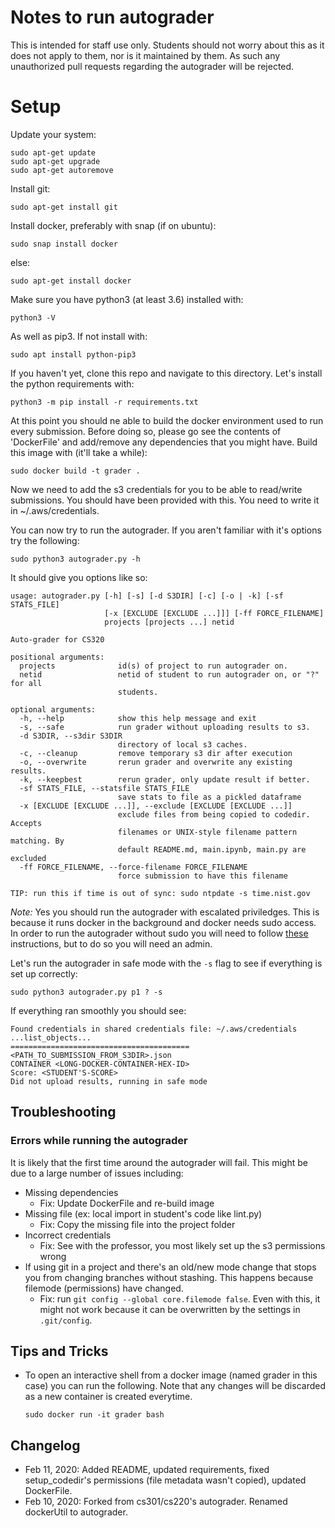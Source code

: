 # Notes to run autograder

This is intended for staff use only. Students should not worry about this as it 
does not apply to them, nor is it maintained by them. As such any unauthorized pull requests 
regarding the autograder will be rejected. 

# Setup

Update your system:

```
sudo apt-get update
sudo apt-get upgrade
sudo apt-get autoremove
```

Install git:

```
sudo apt-get install git
```

Install docker, preferably with snap (if on ubuntu):

```
sudo snap install docker
```

else: 

```
sudo apt-get install docker 
```

Make sure you have python3 (at least 3.6) installed with:

```
python3 -V
```

As well as pip3. If not install with:

```
sudo apt install python-pip3
```

If you haven't yet, clone this repo and navigate to this directory.
Let's install the python requirements with:

```
python3 -m pip install -r requirements.txt
```

At this point you should ne able to build the docker environment used to
run every submission. Before doing so, please go see the contents of 'DockerFile' 
and add/remove any dependencies that you might have. Build this image with (it'll take a while):

```
sudo docker build -t grader .
```

Now we need to add the s3 credentials for you to be able to read/write submissions.
You should have been provided with this. You need to write it in ~/.aws/credentials.


You can now try to run the autograder. If you aren't familiar with it's 
options try the following:

```
sudo python3 autograder.py -h
```

It should give you options like so:


```
usage: autograder.py [-h] [-s] [-d S3DIR] [-c] [-o | -k] [-sf STATS_FILE]
                     [-x [EXCLUDE [EXCLUDE ...]]] [-ff FORCE_FILENAME]
                     projects [projects ...] netid

Auto-grader for CS320

positional arguments:
  projects              id(s) of project to run autograder on.
  netid                 netid of student to run autograder on, or "?" for all
                        students.

optional arguments:
  -h, --help            show this help message and exit
  -s, --safe            run grader without uploading results to s3.
  -d S3DIR, --s3dir S3DIR
                        directory of local s3 caches.
  -c, --cleanup         remove temporary s3 dir after execution
  -o, --overwrite       rerun grader and overwrite any existing results.
  -k, --keepbest        rerun grader, only update result if better.
  -sf STATS_FILE, --statsfile STATS_FILE
                        save stats to file as a pickled dataframe
  -x [EXCLUDE [EXCLUDE ...]], --exclude [EXCLUDE [EXCLUDE ...]]
                        exclude files from being copied to codedir. Accepts
                        filenames or UNIX-style filename pattern matching. By
                        default README.md, main.ipynb, main.py are excluded
  -ff FORCE_FILENAME, --force-filename FORCE_FILENAME
                        force submission to have this filename

TIP: run this if time is out of sync: sudo ntpdate -s time.nist.gov
```

_*Note:*_ Yes you should run the autograder with escalated priviledges. 
This is because it runs docker in the background and docker needs sudo 
access. In order to run the autograder without sudo you will need to follow
[these](https://docs.docker.com/install/linux/linux-postinstall/) 
instructions, but to do so you will need an admin.

Let's run the autograder in safe mode with the `-s` flag to see if everything is 
set up correctly:

```
sudo python3 autograder.py p1 ? -s
```

If everything ran smoothly you should see:

```
Found credentials in shared credentials file: ~/.aws/credentials
...list_objects...
========================================
<PATH_TO_SUBMISSION_FROM_S3DIR>.json
CONTAINER <LONG-DOCKER-CONTAINER-HEX-ID>
Score: <STUDENT'S-SCORE>
Did not upload results, running in safe mode
```


## Troubleshooting

### Errors while running the autograder

It is likely that the first time around the autograder will fail. This might be 
due to a large number of issues including:

* Missing dependencies
	* Fix: Update DockerFile and re-build image
* Missing file (ex: local import in student's code like lint.py)
	* Fix: Copy the missing file into the project folder
* Incorrect credentials
	* Fix: See with the professor, you most likely set up the s3 permissions wrong
* If using git in a project and there's an old/new mode change that stops you from 
changing branches without stashing. This happens because filemode (permissions) have changed.
	* Fix: run `git config --global core.filemode false`. Even with this, it might not work because it can be overwritten by the settings in `.git/config`.


## Tips and Tricks

* To open an interactive shell from a docker image (named grader in this case) 
you can run the following. Note that any changes will be discarded as a new 
container is created everytime.
	```
	sudo docker run -it grader bash
	```


## Changelog

* Feb 11, 2020: Added README, updated requirements, fixed setup_codedir's permissions (file metadata wasn't copied), updated DockerFile.
* Feb 10, 2020: Forked from cs301/cs220's autograder. Renamed dockerUtil to autograder.
 
 

